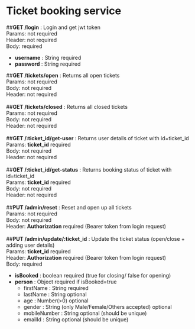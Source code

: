 # Ticket booking service

##**GET /login** : Login and get jwt token\
Params: not required\
Header: not required\
Body: required
* **username** : String required
* **password** : String required

##**GET /tickets/open** : Returns all open tickets\
Params: not required\
Body: not required\
Header: not required\
\
##**GET /tickets/closed**  : Returns all closed tickets\
Params: not required\
Body: not required\
Header: not required\
\
##**GET /:ticket_id/get-user**  : Returns user details of ticket with id=ticket_id\
Params: **ticket_id** required\
Body: not required\
Header: not required\
\
##**GET /:ticket_id/get-status** : Returns booking status of ticket with id=ticket_id\
Params: **ticket_id** required\
Body: not required\
Header: not required\
\
##**PUT /admin/reset** : Reset and open up all tickets\
Params: not required\
Body: not required\
Header: **Authorization** required  (Bearer token from login request)\
\
##**PUT /admin/update/:ticket_id** : Update the ticket status (open/close + adding user details)\
Params: **ticket_id** required\
Header: **Authorization** required (Bearer token from login request)\
Body: required
* **isBooked** : boolean required (true for closing/ false for opening)
* **person** : Object required if isBooked=true
  - firstName : String required
  - lastName : String optional
  - age : Number(>0) optional
  - gender : String (only Male/Female/Others accepted) optional
  - mobileNumber : String optional (should be unique)
  - emailId : String optional (should be unique)

